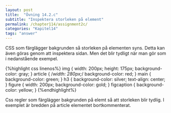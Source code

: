 ```yaml
---
layout: post
title:  "Övning 14.2.c"
subtitle: "Inspektera storleken på element"
permalink: /chapter114/assignment2c/
categories: "Kapitel14"
tags: "answer"
---
```

CSS som färglägger bakgrunden så storleken på elementen syns. Detta kan även göras genom att inspektera sidan. Men det blir tydligt när man gör som i nedanstående exempel.

{%highlight css linenos%}
img {
  width: 200px;
  height: 175px;
  background-color: gray;
}
article {
  /*width: 280px;*/
  background-color: red;
}
main {
  background-color: green;
}
h3 {
  background-color: silver;
  text-align: center;
}
figure {
  width: 200px;
  background-color: gold;
}
figcaption {
  background-color: yellow;
}
{%endhighlight%}

<figcaption>Css regler som färglägger bakgrunden på elemt så att storleken blir tydlig. I exemplet är bredden på article elementet bortkommenterat.</figcaption>
